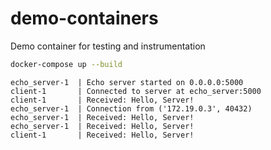 # demo-containers
 Demo container for testing and instrumentation


```bash
docker-compose up --build
```

```log
echo_server-1  | Echo server started on 0.0.0.0:5000
client-1       | Connected to server at echo_server:5000
client-1       | Received: Hello, Server!
echo_server-1  | Connection from ('172.19.0.3', 40432)
echo_server-1  | Received: Hello, Server!
echo_server-1  | Received: Hello, Server!
client-1       | Received: Hello, Server!
```